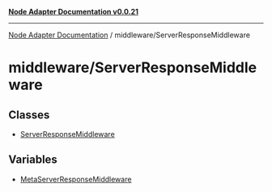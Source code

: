 [**Node Adapter Documentation v0.0.21**](../../README.md)

***

[Node Adapter Documentation](../../modules.md) / middleware/ServerResponseMiddleware

# middleware/ServerResponseMiddleware

## Classes

- [ServerResponseMiddleware](classes/ServerResponseMiddleware.md)

## Variables

- [MetaServerResponseMiddleware](variables/MetaServerResponseMiddleware.md)
